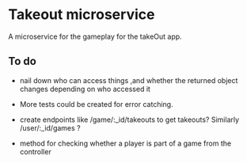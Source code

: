 # Takeout microservice
A microservice for the gameplay for the takeOut app. 

## To do

- nail down who can access things ,and whether the returned object changes depending on who accessed it

- More tests could be created for error catching. 

- create endpoints like /game/:_id/takeouts to get takeouts? Similarly /user/:_id/games ? 

- method for checking whether a player is part of a game from the controller